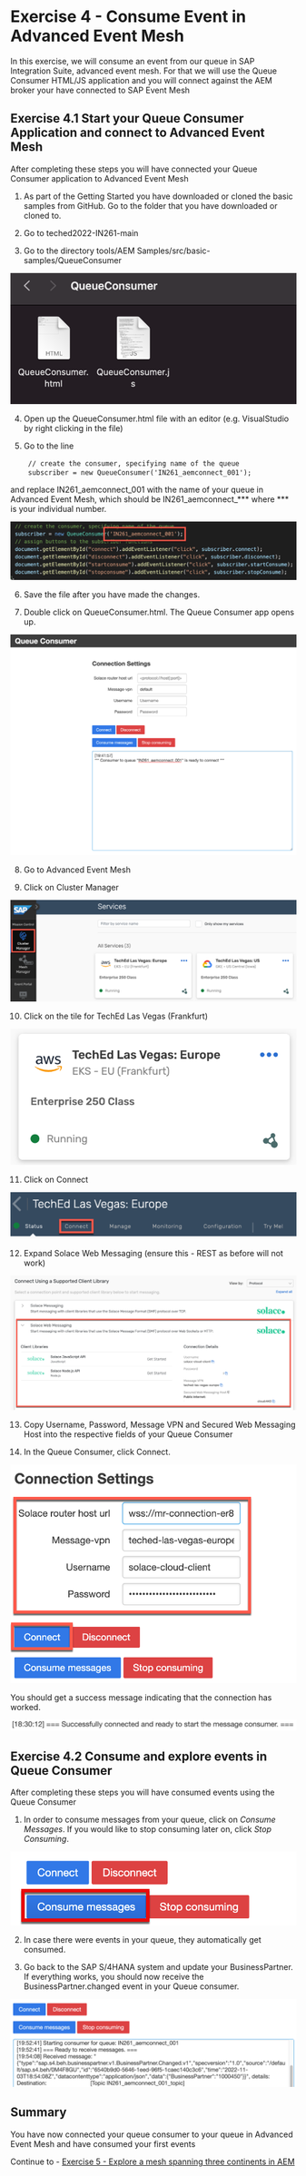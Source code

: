 # Exercise 4 - Consume Event in Advanced Event Mesh

In this exercise, we will consume an event from our queue in SAP Integration Suite, advanced event mesh. For that we will use the Queue Consumer HTML/JS application and you will connect against the AEM broker your have connected to SAP Event Mesh

## Exercise 4.1 Start your Queue Consumer Application and connect to Advanced Event Mesh

After completing these steps you will have connected your Queue Consumer application to Advanced Event Mesh

1. As part of the Getting Started you have downloaded or cloned the basic samples from GitHub. Go to the folder that you have downloaded or cloned to.

2. Go to teched2022-IN261-main

3. Go to the directory tools/AEM Samples/src/basic-samples/QueueConsumer


![Pic 1](/./images/IN261-ex4-1.png)

4. Open up the QueueConsumer.html file with an editor (e.g. VisualStudio by right clicking in the file)

5. Go to the line

        // create the consumer, specifying name of the queue
        subscriber = new QueueConsumer('IN261_aemconnect_001');
        
and replace IN261_aemconnect_001 with the name of your queue in Advanced Event Mesh, which should be IN261_aemconnect_*** where *** is your individual number.

![Pic 2](/./images/IN261-ex4-2.png)

6. Save the file after you have made the changes.

7. Double click on QueueConsumer.html. The Queue Consumer app opens up.

![Pic 3](/./images/IN261-ex4-3.png)

8. Go to Advanced Event Mesh

9. Click on Cluster Manager

![Pic 4](/./images/IN261-ex4-4.png)

10. Click on the tile for TechEd Las Vegas (Frankfurt)

![Pic 5](/./images/IN261-ex4-5.png)

11. Click on Connect

![Pic 6](/./images/IN261-ex4-6.png)

12. Expand Solace Web Messaging (ensure this - REST as before will not work)

![Pic 7](/./images/IN261-ex4-7.png)

13. Copy Username, Password, Message VPN and Secured Web Messaging Host into the respective fields of your Queue Consumer

14. In the Queue Consumer, click Connect. 

![Pic 8](/./images/IN261-ex4-8.png)

You should get a success message indicating that the connection has worked.

![Pic 9](/./images/IN261-ex4-9.png)

## Exercise 4.2 Consume and explore events in Queue Consumer 

After completing these steps you will have consumed events using the Queue Consumer

1. In order to consume messages from your queue, click on *Consume Messages*. If you would like to stop consuming later on, click *Stop Consuming*.

![Pic 10](/./images/IN261-ex4-10.png)

2. In case there were events in your queue, they automatically get consumed.

3. Go back to the SAP S/4HANA system and update your BusinessPartner. If everything works, you should now receive the BusinessPartner.changed event in your Queue consumer.

![Pic 11](/./images/IN261-ex4-11.png)

## Summary

You have now connected your queue consumer to your queue in Advanced Event Mesh and have consumed your first events

Continue to - [Exercise 5 - Explore a mesh spanning three continents in AEM](../ex5/README.md)


